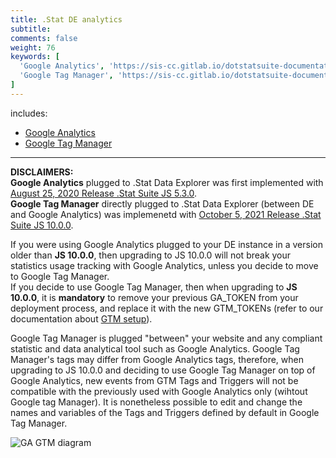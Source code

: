 ```yaml
---
title: .Stat DE analytics
subtitle: 
comments: false
weight: 76
keywords: [
  'Google Analytics', 'https://sis-cc.gitlab.io/dotstatsuite-documentation/configurations/analytics/google-analytics/',
  'Google Tag Manager', 'https://sis-cc.gitlab.io/dotstatsuite-documentation/configurations/analytics/google-tag-manager/',
]
---
```


includes:

* [Google Analytics](https://sis-cc.gitlab.io/dotstatsuite-documentation/configurations/analytics/google-analytics/)
* [Google Tag Manager](https://sis-cc.gitlab.io/dotstatsuite-documentation/configurations/analytics/google-tag-manager/)

---

**DISCLAIMERS:**  
**Google Analytics** plugged to .Stat Data Explorer was first implemented with [August 25, 2020 Release .Stat Suite JS 5.3.0](https://sis-cc.gitlab.io/dotstatsuite-documentation/changelog/#august-25-2020).  
**Google Tag Manager** directly plugged to .Stat Data Explorer (between DE and Google Analytics) was implemenetd with [October 5, 2021 Release .Stat Suite JS 10.0.0](https://sis-cc.gitlab.io/dotstatsuite-documentation/changelog/#october-5-2021).

If you were using Google Analytics plugged to your DE instance in a version older than **JS 10.0.0**, then upgrading to JS 10.0.0 will not break your statistics usage tracking with Google Analytics, unless you decide to move to Google Tag Manager.  
If you decide to use Google Tag Manager, then when upgrading to **JS 10.0.0**, it is **mandatory** to remove your previous GA_TOKEN from your deployment process, and replace it with the new GTM_TOKENs (refer to our documentation about [GTM setup](https://sis-cc.gitlab.io/dotstatsuite-documentation/configurations/analytics/google-tag-manager/)).

Google Tag Manager is plugged "between" your website and any compliant statistic and data analytical tool such as Google Analytics. Google Tag Manager's tags may differ from Google Analytics tags, therefore, when upgrading to JS 10.0.0 and deciding to use Google Tag Manager on top of Google Analytics, new events from GTM Tags and Triggers will not be compatible with the previously used with Google Analytics only (wihtout Google tag Manager). It is nonetheless possible to edit and change the names and variables of the Tags and Triggers defined by default in Google Tag Manager.


![GA GTM diagram](/dotstatsuite-documentation/images/ga-gtm-diagram.png)
